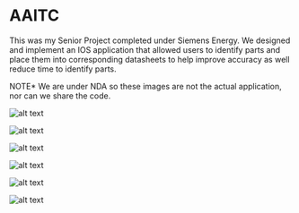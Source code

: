 # AAITC
This was my Senior Project completed under Siemens Energy. We designed and implement an IOS application that allowed users to identify parts and place them into 
corresponding datasheets to help improve accuracy as well reduce time to identify parts. 


NOTE* We are under NDA so these images are not the actual application, nor can we share the code.

![alt text](https://github.com/Miltderp/AAITC/blob/main/get_started.jpg?raw=true)

![alt text](https://github.com/Miltderp/AAITC/blob/main/dropdown_location.jpg?raw=true)

![alt text](https://github.com/Miltderp/AAITC/blob/main/selectedlocation.jpg?raw=true)

![alt text](https://github.com/Miltderp/AAITC/blob/main/parttype.jpg?raw=true)

![alt text](https://github.com/Miltderp/AAITC/blob/main/imageprocessing.jpg?raw=true)

![alt text](https://github.com/Miltderp/AAITC/blob/main/confirm.jpg?raw=true)

